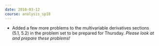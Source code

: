 ```yaml
---
date: 2018-03-12
course: analysis_sp18
---
```


- Added a few more problems to the multivariable derivatives sections (5.1, 5.2) in the problem set to be prepared for Thursday. *Please look at and prepare these problems!*
